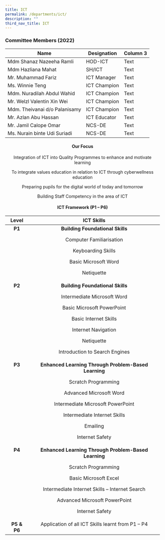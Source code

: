 ```yaml
---
title: ICT
permalink: /departments/ict/
description: ""
third_nav_title: ICT
---
```

### Committee Members (2022)

| Name | Designation | Column 3 |
| -------- | -------- | -------- |
| Mdm Shanaz Nazeeha Ramli     | HOD-ICT | Text     |
| Mdm Hazliana Mahat    | SH/ICT | Text     |
| Mr. Muhammad Fariz    | ICT Manager | Text     |
| Ms. Winnie Teng    | ICT Champion| Text     |
|Mdm. Nuradilah Abdul Wahid     |  ICT Champion | Text     |
| Mr. Welzl Valentin Xin Wei  |  ICT Champion | Text     |
| Mdm. Theivanai d/o Palanisamy   |  ICT Champion | Text     |
| Mr. Azlan Abu Hassan   | ICT Educator | Text     |
| Mr.&nbsp;Jamil Calope Omar  | NCS-DE | Text     |
| Ms. Nurain binte Udi Suriadi| NCS-DE | Text     |

<h4 style="text-align: center;"><strong>Our Focus</strong></h4>
<p style="text-align: center;">Integration of ICT into Quality Programmes to enhance and motivate learning</p>
<p style="text-align: center;">To integrate values education in relation to ICT through cyberwellness education</p>
<p style="text-align: center;">Preparing pupils for the digital world of today and tomorrow</p>
<p style="text-align: center;">Building Staff Competency in the area of ICT</p>
<h4 style="text-align: center;"><strong>ICT Framework (P1 – P6)</strong></h4>
<div class="table-responsive">
<table border="0" width="686" cellspacing="0" cellpadding="0">
<thead>
<tr>
<th style="text-align: center;" scope="col">Level</th>
<th style="text-align: center;" scope="col">ICT Skills</th>
</tr>
</thead>
<tbody>
<tr>
<td style="text-align: center;" valign="top"><strong>P1</strong></td>
<td style="text-align: center;" valign="top"><strong>Building Foundational Skills</strong>
<p>Computer Familiarisation</p>
<p>Keyboarding Skills</p>
<p>Basic Microsoft Word</p>
<p>Netiquette</p>
</td>
</tr>
<tr>
<td style="text-align: center;" valign="top"><strong>P2</strong></td>
<td style="text-align: center;" valign="top"><strong>Building Foundational Skills</strong>
<p>Intermediate Microsoft Word</p>
<p>Basic Microsoft PowerPoint</p>
<p>Basic Internet Skills</p>
<p>Internet Navigation</p>
<p>Netiquette</p>
<p>Introduction to Search Engines</p>
</td>
</tr>
<tr>
<td style="text-align: center;" valign="top"><strong>P3</strong></td>
<td style="text-align: center;" valign="top"><strong>Enhanced Learning Through Problem-Based Learning</strong>
<p>Scratch Programming</p>
<p>Advanced Microsoft Word</p>
<p>Intermediate Microsoft PowerPoint</p>
<p>Intermediate Internet Skills</p>
<p>Emailing</p>
<p>Internet Safety</p>
</td>
</tr>
<tr>
<td style="text-align: center;" valign="top"><strong>P4</strong></td>
<td style="text-align: center;" valign="top"><strong>Enhanced Learning Through Problem-Based Learning</strong>
<p>Scratch Programming</p>
<p>Basic Microsoft Excel</p>
<p>Intermediate Internet Skills – Internet Search</p>
<p>Advanced Microsoft PowerPoint</p>
<p>Internet Safety</p>
</td>
</tr>
<tr>
<td style="text-align: center;" valign="top"><strong>P5 &amp; P6</strong></td>
<td style="text-align: center;" valign="top">Application of all ICT Skills learnt from P1 – P4</td>
</tr>
</tbody>
</table>
</div>